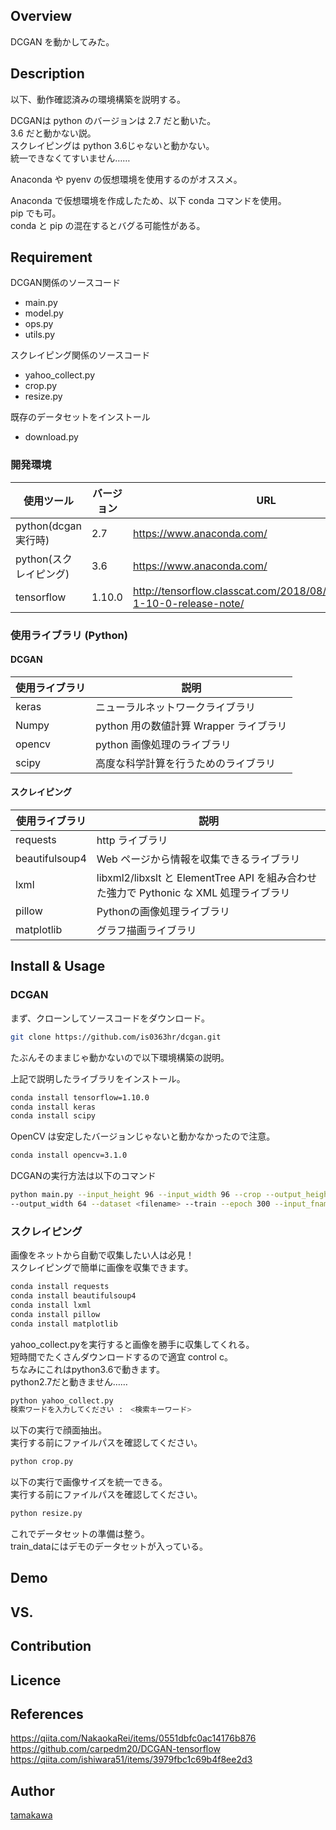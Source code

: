 ## Overview

DCGAN を動かしてみた。

## Description

以下、動作確認済みの環境構築を説明する。

DCGANは python のバージョンは 2.7 だと動いた。  
3.6 だと動かない説。  
スクレイピングは python 3.6じゃないと動かない。  
統一できなくてすいません……  

Anaconda や pyenv の仮想環境を使用するのがオススメ。

Anaconda で仮想環境を作成したため、以下 conda コマンドを使用。  
pip でも可。  
conda と pip の混在するとバグる可能性がある。

## Requirement

DCGAN関係のソースコード
* main.py
* model.py
* ops.py
* utils.py

スクレイピング関係のソースコード
* yahoo_collect.py
* crop.py
* resize.py

既存のデータセットをインストール
* download.py


### 開発環境

| 使用ツール              | バージョン | URL                                                                       |
| --------------------- | ---------- | ------------------------------------------------------------------------- |
| python(dcgan実行時)   | 2.7        | https://www.anaconda.com/                                                 |
| python(スクレイピング) | 3.6        | https://www.anaconda.com/                                                 |
| tensorflow           | 1.10.0     | http://tensorflow.classcat.com/2018/08/10/tensorflow-1-10-0-release-note/ |

### 使用ライブラリ (Python)

#### DCGAN

| 使用ライブラリ | 説明                                                                                   |
| -------------- | -------------------------------------------------------------------------------------- |
| keras          | ニューラルネットワークライブラリ                                                       |
| Numpy          | python 用の数値計算 Wrapper ライブラリ                                                 |
| opencv         | python 画像処理のライブラリ                                                            |
| scipy          | 高度な科学計算を行うためのライブラリ                                                   |

#### スクレイピング

| 使用ライブラリ | 説明                                                                                   |
| -------------- | -------------------------------------------------------------------------------------- |
| requests       | http ライブラリ                                                                        |
| beautifulsoup4 | Web ページから情報を収集できるライブラリ                                               |
| lxml           | libxml2/libxslt と ElementTree API を組み合わせた強力で Pythonic な XML 処理ライブラリ |
| pillow         | Pythonの画像処理ライブラリ                                                          |
| matplotlib     | グラフ描画ライブラリ |

## Install & Usage

### DCGAN

まず、クローンしてソースコードをダウンロード。

```bash
git clone https://github.com/is0363hr/dcgan.git
```

たぶんそのままじゃ動かないので以下環境構築の説明。

上記で説明したライブラリをインストール。

```bash
conda install tensorflow=1.10.0
conda install keras
conda install scipy
```

OpenCV は安定したバージョンじゃないと動かなかったので注意。

```bash
conda install opencv=3.1.0
```

DCGANの実行方法は以下のコマンド
```bash
python main.py --input_height 96 --input_width 96 --crop --output_height 64
--output_width 64 --dataset <filename> --train --epoch 300 --input_fname_pattern "*.jpg"
```

### スクレイピング

画像をネットから自動で収集したい人は必見！  
スクレイピングで簡単に画像を収集できます。

```bash
conda install requests
conda install beautifulsoup4
conda install lxml
conda install pillow
conda install matplotlib
```

yahoo_collect.pyを実行すると画像を勝手に収集してくれる。  
短時間でたくさんダウンロードするので適宜 control c。  
ちなみにこれはpython3.6で動きます。  
python2.7だと動きません……

```bash
python yahoo_collect.py
検索ワードを入力してください :　<検索キーワード>
```

以下の実行で顔面抽出。  
実行する前にファイルパスを確認してください。
```bash
python crop.py
```

以下の実行で画像サイズを統一できる。  
実行する前にファイルパスを確認してください。
```bash
python resize.py
```

これでデータセットの準備は整う。  
train_dataにはデモのデータセットが入っている。

## Demo

## VS.

## Contribution

## Licence

## References
<https://qiita.com/NakaokaRei/items/0551dbfc0ac14176b876>  
<https://github.com/carpedm20/DCGAN-tensorflow>  
<https://qiita.com/ishiwara51/items/3979fbc1c69b4f8ee2d3>  

## Author

[tamakawa](https://github.com/is0363hr)
